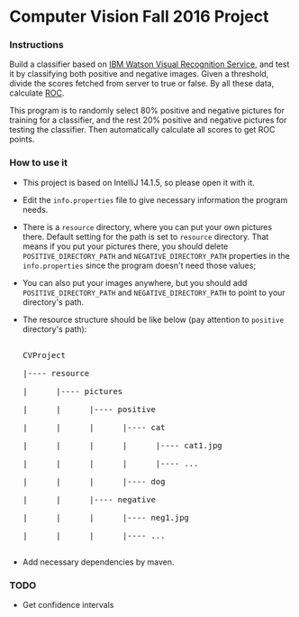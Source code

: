 # Computer Vision Fall 2016 Project

### Instructions

Build a classifier based on <a href="http://www.ibm.com/watson/developercloud/visual-recognition.html">IBM Watson Visual Recognition Service</a>, and test it by classifying both positive and negative images. Given a threshold, divide the scores fetched from server to true or false. By all these data, calculate <a href="https://en.wikipedia.org/wiki/Receiver_operating_characteristic">ROC</a>.

This program is to randomly select 80% positive and negative pictures for training for a classifier, and the rest 20% positive and negative pictures for testing the classifier. Then automatically calculate all scores to get ROC points. 

### How to use it

- This project is based on IntelliJ 14.1.5, so please open it with it.

- Edit the `info.properties` file to give necessary information the program needs.

- There is a `resource` directory, where you can put your own pictures there. Default setting for the path is set to `resource` directory. That means if you put your pictures there, you should delete `POSITIVE_DIRECTORY_PATH` and `NEGATIVE_DIRECTORY_PATH` properties in the `info.properties` since the program doesn't need those values;

- You can also put your images anywhere, but you should add `POSITIVE_DIRECTORY_PATH` and `NEGATIVE_DIRECTORY_PATH` to point to your directory's path.

- The resource structure should be like below (pay attention to `positive` directory's path):

  <pre>

  CVProject

  |---- resource

  |      |---- pictures

  |      |      |---- positive

  |      |      |      |---- cat

  |      |      |      |      |---- cat1.jpg

  |      |      |      |      |---- ...

  |      |      |      |---- dog

  |      |      |---- negative

  |      |      |      |---- neg1.jpg

  |      |      |      |---- ...

  </pre>

- Add necessary dependencies by maven.



### TODO

- Get confidence intervals